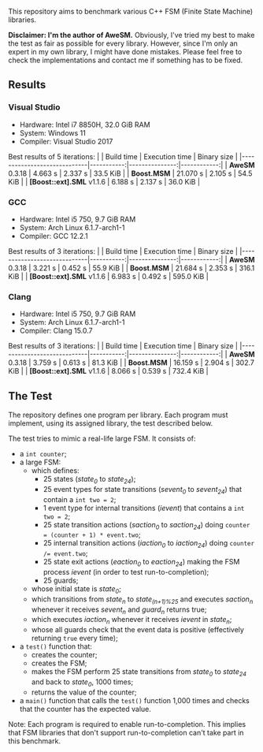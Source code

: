 This repository aims to benchmark various C++ FSM (Finite State Machine) libraries.

**Disclaimer: I'm the author of AweSM.** Obviously, I've tried my best to make the test as fair as possible for every library. However, since I'm only an expert in my own library, I might have done mistakes. Please feel free to check the implementations and contact me if something has to be fixed.

## Results

### Visual Studio

* Hardware: Intel i7 8850H, 32.0 GiB RAM
* System: Windows 11
* Compiler: Visual Studio 2017

Best results of 5 iterations:
|                             | Build time | Execution time | Binary size |
|-----------------------------|-----------:|---------------:|------------:|
| **AweSM** 0.3.18            | 4.663 s    | 2.337 s        | 33.5 KiB    |
| **Boost.MSM**               | 21.070 s   | 2.105 s        | 54.5 KiB    |
| **[Boost::ext].SML** v1.1.6 | 6.188 s    | 2.137 s        | 36.0 KiB    |

### GCC

* Hardware: Intel i5 750, 9.7 GiB RAM
* System: Arch Linux 6.1.7-arch1-1
* Compiler: GCC 12.2.1

Best results of 3 iterations:
|                             | Build time | Execution time | Binary size |
|-----------------------------|-----------:|---------------:|------------:|
| **AweSM** 0.3.18            | 3.221 s    | 0.452 s        | 55.9 KiB    |
| **Boost.MSM**               | 21.684 s   | 2.353 s        | 316.1 KiB   |
| **[Boost::ext].SML** v1.1.6 | 6.983 s    | 0.492 s        | 595.0 KiB   |

### Clang

* Hardware: Intel i5 750, 9.7 GiB RAM
* System: Arch Linux 6.1.7-arch1-1
* Compiler: Clang 15.0.7

Best results of 3 iterations:
|                             | Build time | Execution time | Binary size |
|-----------------------------|-----------:|---------------:|------------:|
| **AweSM** 0.3.18            | 3.759 s    | 0.613 s        | 81.3 KiB    |
| **Boost.MSM**               | 16.159 s   | 2.904 s        | 302.7 KiB   |
| **[Boost::ext].SML** v1.1.6 | 8.066 s    | 0.539 s        | 732.4 KiB   |

## The Test

The repository defines one program per library. Each program must implement, using its assigned library, the test described below.

The test tries to mimic a real-life large FSM. It consists of:

* a `int counter`;
* a large FSM:
  * which defines:
    * 25 states (*state<sub>0</sub>* to *state<sub>24</sub>*);
    * 25 event types for state transitions (*sevent<sub>0</sub>* to *sevent<sub>24</sub>*) that contain a `int two = 2`;
    * 1 event type for internal transitions (*ievent*) that contains a `int two = 2`;
    * 25 state transition actions (*saction<sub>0</sub>* to *saction<sub>24</sub>*) doing `counter = (counter + 1) * event.two`;
    * 25 internal transition actions (*iaction<sub>0</sub>* to *iaction<sub>24</sub>*) doing `counter /= event.two`;
    * 25 state exit actions (*eaction<sub>0</sub>* to *eaction<sub>24</sub>*) making the FSM process *ievent* (in order to test run-to-completion);
    * 25 guards;
  * whose initial state is *state<sub>0</sub>*;
  * which transitions from *state<sub>n</sub>* to *state<sub>(n+1)%25</sub>* and executes *saction<sub>n</sub>* whenever it receives *sevent<sub>n</sub>* and *guard<sub>n</sub>* returns true;
  * which executes *iaction<sub>n</sub>* whenever it receives *ievent* in *state<sub>n</sub>*;
  * whose all guards check that the event data is positive (effectively returning `true` every time);
* a `test()` function that:
  * creates the counter;
  * creates the FSM;
  * makes the FSM perform 25 state transitions from *state<sub>0</sub>* to *state<sub>24</sub>* and back to *state<sub>0</sub>*, 1000 times;
  * returns the value of the counter;
* a `main()` function that calls the `test()` function 1,000 times and checks that the counter has the expected value.

Note: Each program is required to enable run-to-completion. This implies that FSM libraries that don't support run-to-completion can't take part in this benchmark.

